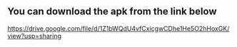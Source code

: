 You can download the apk from the link below
------
https://drive.google.com/file/d/1Z1bWQdU4vfCxicgwCDhe1He5O2hHoxGK/view?usp=sharing
